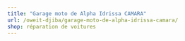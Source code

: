 ```yaml
---
title: "Garage moto de Alpha Idrissa CAMARA"
url: /oweit-djiba/garage-moto-de-alpha-idrissa-camara/
shop: réparation de voitures
---
```

